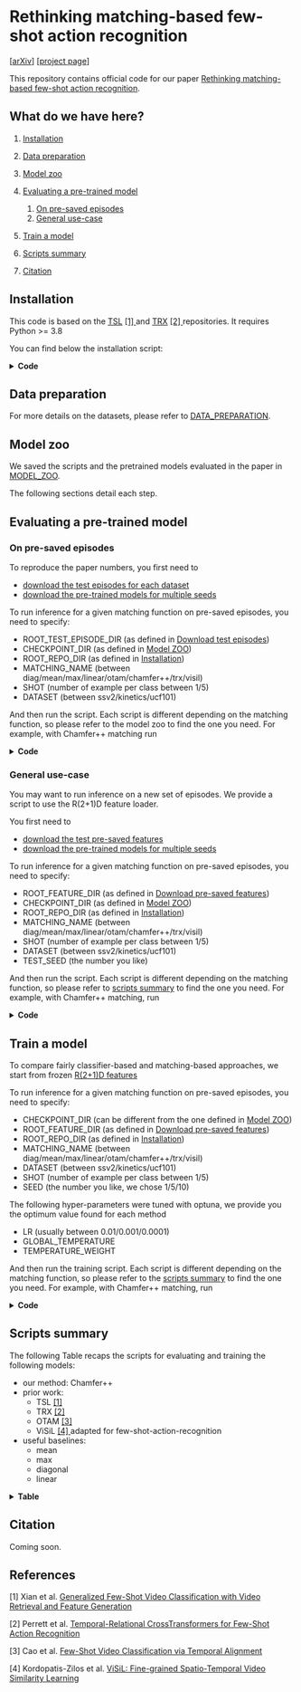 # Rethinking matching-based few-shot action recognition

[[arXiv]()] [[project page](https://jbertrand89.github.io/temporal_matching_project_page/)]

This repository contains official code for our paper 
[Rethinking matching-based few-shot action recognition](https://jbertrand89.github.io/temporal_matching_project_page/).

## What do we have here?

1. [Installation](#installation)

2. [Data preparation](#data-preparation)

3. [Model zoo](#model-zoo)

4. [Evaluating a pre-trained model](#evaluating-a-pre-trained-model)
   1. [On pre-saved episodes](#on-pre-saved-episodes)
   2. [General use-case](#general-use-case)

5. [Train a model](#train-a-model)

6. [Scripts summary](#scripts-summary)

7. [Citation](#citation)


## Installation

This code is based on the 
[TSL](https://github.com/xianyongqin/few-shot-video-classification) [[1] ](#references) and 
[TRX](https://github.com/tobyperrett/few-shot-action-recognition) [[2] ](#references) repositories. 
It requires Python >= 3.8

You can find below the installation script:

<details>
  <summary> <b> Code </b> </summary>

```
ROOT_REPO_DIR=<path_to_the_root_folder>
cd ${ROOT_REPO_DIR}
git clone https://github.com/xianyongqin/few-shot-video-classification.git
git clone https://github.com/tobyperrett/few-shot-action-recognition.git
git clone https://github.com/jbertrand89/temporal_matching.git
cd temporal_matching

python -m venv ENV
source ENV/bin/activate
pip install torch torchvision==0.12.0
pip install tensorboard
pip install einops
pip install ffmpeg
pip install pandas
```
</details>



## Data preparation

For more details on the datasets, please refer to [DATA_PREPARATION](https://github.com/jbertrand89/temporal_matching/blob/main/DATA_PREPARATION.md).


## Model zoo

We saved the scripts and the pretrained models evaluated in the paper in 
[MODEL_ZOO](https://github.com/jbertrand89/temporal_matching/blob/main/MODEL_ZOO.md).

The following sections detail each step.


## Evaluating a pre-trained model

### On pre-saved episodes

To reproduce the paper numbers, you first need to
* [download the test episodes for each dataset](https://github.com/jbertrand89/temporal_matching/blob/main/DATA_PREPARATION.md#test-episodes)
* [download the pre-trained models for multiple seeds](https://github.com/jbertrand89/temporal_matching/blob/main/MODEL_ZOO.md)


To run inference for a given matching function on pre-saved episodes, you need to specify:
* ROOT_TEST_EPISODE_DIR (as defined in [Download test episodes](https://github.com/jbertrand89/temporal_matching/blob/main/DATA_PREPARATION.md#test-episodes))
* CHECKPOINT_DIR (as defined in [Model ZOO](https://github.com/jbertrand89/temporal_matching/blob/main/MODEL_ZOO.md))
* ROOT_REPO_DIR (as defined in [Installation](#installation))
* MATCHING_NAME (between diag/mean/max/linear/otam/chamfer++/trx/visil)
* SHOT (number of example per class between 1/5)
* DATASET (between ssv2/kinetics/ucf101)

And then run the script. Each script is different depending on the matching function, so please
refer to the model zoo to find the one you need. For example, with Chamfer++ matching 
run
<details>
  <summary> <b> Code </b> </summary>

```
ROOT_TEST_EPISODE_DIR=<your_path>
CHECKPOINT_DIR=<your_checkpoint_dir>
ROOT_REPO_DIR=<your_repo_dir>
MATCHING_NAME=chamfer++
SHOT=1
DATASET=ssv2

TEMPORAL_MATCHING_REPO_DIR=${ROOT_REPO_DIR}/temporal_matching
cd ${TEMPORAL_MATCHING_REPO_DIR}
source ENV/bin/activate

for SEED in 1 5 10
do
  MODEL_NAME=${DATASET}_${MATCHING_NAME}_5way_${SHOT}shots_seed${SEED}.pt
  
  python run_matching.py \
  --num_gpus 1 \
  --num_workers 1 \
  --backbone r2+1d_fc \
  --feature_projection_dimension 1152 \
  --method matching-based \
  --matching_function chamfer \
  --video_to_class_matching joint \
  --clip_tuple_length 3 \
  --shot ${SHOT} \
  --way 5 \
  -c ${CHECKPOINT_DIR} \
  -r -m ${MODEL_NAME} \
  --load_test_episodes \
  --test_episode_dir ${ROOT_TEST_EPISODE_DIR} \
  --dataset_name ${DATASET}
done

python average_multi_seeds.py --result_dir ${CHECKPOINT_DIR} --result_template ${DATASET}_${MATCHING_NAME}_5way_${SHOT}shots_seed --seeds 1 5 10
```
</details>



### General use-case

You may want to run inference on a new set of episodes. We provide a script to use the 
R(2+1)D feature loader.

You first need to
* [download the test pre-saved features](https://github.com/jbertrand89/temporal_matching/blob/main/DATA_PREPARATION.md#download-pre-saved-features)
* [download the pre-trained models for multiple seeds](https://github.com/jbertrand89/temporal_matching/blob/main/MODEL_ZOO.md)


To run inference for a given matching function on pre-saved episodes, you need to specify:
* ROOT_FEATURE_DIR (as defined in [Download pre-saved features](https://github.com/jbertrand89/temporal_matching/blob/main/DATA_PREPARATION.md#download-pre-saved-features))
* CHECKPOINT_DIR (as defined in [Model ZOO](https://github.com/jbertrand89/temporal_matching/blob/main/MODEL_ZOO.md))
* ROOT_REPO_DIR (as defined in [Installation](#installation))
* MATCHING_NAME (between diag/mean/max/linear/otam/chamfer++/trx/visil)
* SHOT (number of example per class between 1/5)
* DATASET (between ssv2/kinetics/ucf101)
* TEST_SEED (the number you like)

And then run the script. Each script is different depending on the matching function, so please
refer to [scripts summary](#evaluation-and-training-scripts-summary) 
to find the one you need. For example, with Chamfer++ matching, run

<details>
  <summary> <b> Code </b> </summary>

```
ROOT_FEATURE_DIR=<your_path>
CHECKPOINT_DIR=<your_checkpoint_dir>
ROOT_REPO_DIR=<your_repo_dir>
MATCHING_NAME=chamfer++
SHOT=1
DATASET=ssv2
TEST_SEED=1
TEST_DIR=${ROOT_FEATURE_DIR}/${DATASET}/test

TEMPORAL_MATCHING_REPO_DIR=${ROOT_REPO_DIR}/temporal_matching
cd ${TEMPORAL_MATCHING_REPO_DIR}
source ENV/bin/activate

for SEED in 1 5 10
do
  MODEL_NAME=${DATASET}_${MATCHING_NAME}_5way_${SHOT}shots_seed${SEED}.pt
  
  python run_matching.py \
  --num_gpus 1 \ 
  --num_workers 1 \
  --backbone r2+1d_fc \
  --feature_projection_dimension 1152 \
  --method matching-based \
  --matching_function chamfer \
  --video_to_class_matching joint \
  --clip_tuple_length 3 \
  --shot ${SHOT} \
  --way 5  \
  -c ${CHECKPOINT_DIR} \
  -r -m ${MODEL_NAME}\
  --split_dirs  ${TEST_DIR} \
  --split_names test \
  --split_seeds ${TEST_SEED}\
  --dataset_name ${DATASET}
done

python average_multi_seeds.py --result_dir ${CHECKPOINT_DIR} --result_template ${DATASET}_${MATCHING_NAME}_5way_${SHOT}shots_seed --seeds 1 5 10
```
</details>



## Train a model

To compare fairly classifier-based and matching-based approaches, we start from frozen 
[R(2+1)D features](https://github.com/jbertrand89/temporal_matching/blob/main/DATA_PREPARATION.md#download-pre-saved-features)

To run inference for a given matching function on pre-saved episodes, you need to specify:
* CHECKPOINT_DIR (can be different from the one defined in [Model ZOO](https://github.com/jbertrand89/temporal_matching/blob/main/MODEL_ZOO.md))
* ROOT_FEATURE_DIR (as defined in [Download pre-saved features](https://github.com/jbertrand89/temporal_matching/blob/main/DATA_PREPARATION.md#download-pre-saved-features))
* ROOT_REPO_DIR (as defined in [Installation](#installation))
* MATCHING_NAME (between diag/mean/max/linear/otam/chamfer++/trx/visil)
* DATASET (between ssv2/kinetics/ucf101)
* SHOT (number of example per class between 1/5)
* SEED (the number you like, we chose 1/5/10)

The following hyper-parameters were tuned with optuna, we provide you the optimum value found for 
each method
* LR (usually between 0.01/0.001/0.0001)
* GLOBAL_TEMPERATURE
* TEMPERATURE_WEIGHT

And then run the training script. Each script is different depending on the matching function, so 
please refer to the 
[scripts summary](#evaluation-and-training-scripts-summary) to find the one you need. 
For example, with Chamfer++ matching, run 
<details>
  <summary> <b> Code </b> </summary>

```
CHECKPOINT_DIR=<your_checkpoint_dir>
ROOT_FEATURE_DIR=<your_path>
ROOT_REPO_DIR=<your_repo_dir>

MATCHING_NAME=chamfer++
DATASET=ssv2
SHOT=1
SEED=1
LR=0.001  # hyper parameter tuned with optuna
GLOBAL_TEMPERATURE=100  # hyper parameter tuned with optuna
TEMPERATURE_WEIGHT=0.1  # hyper parameter tuned with optuna

TRAIN_FEATURE_DIR=${ROOT_FEATURE_DIR}/${DATASET}/train
VAL_FEATURE_DIR=${ROOT_FEATURE_DIR}/${DATASET}/val
TEST_FEATURE_DIR=${ROOT_FEATURE_DIR}/${DATASET}/test

MODEL_NAME=${DATASET}_${MATCHING_NAME}_5way_${SHOT}shots_seed${SEED}
CHECKPOINT_DIR_TRAIN=${CHECKPOINT_DIR}/${MODEL_NAME}
rm -r ${CHECKPOINT_DIR_TRAIN}

TEMPORAL_MATCHING_REPO_DIR=${ROOT_REPO_DIR}/temporal_matching
cd ${TEMPORAL_MATCHING_REPO_DIR}
source ENV/bin/activate

python run_matching.py \
--dataset_name ${DATASET} \
--tasks_per_batch 1 \
--num_gpus 1 \
--num_workers 1 \
--shot ${SHOT} \
--way 5 \
--query_per_class 1 \
--num_test_tasks 10000 \
--num_val_tasks 10000 \
-c ${CHECKPOINT_DIR_TRAIN} \
--train_split_dir ${TRAIN_FEATURE_DIR} \
--val_split_dir ${VAL_FEATURE_DIR} \
--test_split_dir ${TEST_FEATURE_DIR} \
--train_seed ${SEED} \
--val_seed ${SEED} \
--test_seed 1 \
--seed ${SEED} \
-lr ${LR} \
--matching_global_temperature ${GLOBAL_TEMPERATURE} \
--matching_global_temperature_fixed \
--matching_temperature_weight ${TEMPERATURE_WEIGHT} \
--backbone r2+1d_fc \
--feature_projection_dimension 1152 \
--method matching-based \
--matching_function chamfer \
--video_to_class_matching joint \
--clip_tuple_length 3
```
</details>


## Scripts summary

The following Table recaps the scripts for evaluating and training the following models:
* our method: Chamfer++
* prior work:
  * TSL [[1] ](#references)
  * TRX [[2] ](#references)
  * OTAM [[3] ](#references)
  * ViSiL [[4] ](#references) adapted for few-shot-action-recognition
* useful baselines:
  * mean
  * max
  * diagonal
  * linear

<details>
  <summary> <b> Table </b> </summary>

<table>
  <thead>
    <tr style="text-align: right;">
      <th>Matching method</th>
      <th>Evaluation on saved episodes</th>
      <th>Evaluation, general case</th>
      <th>Training</th>
    </tr>
  </thead>
  <tbody>
    <tr>
      <th>tsl</th>
      <td><a href="http://ptak.felk.cvut.cz/personal/bertrjul/temporal_matching/scripts/classification/ssv2/inference_ssv2_tsl_5way_1shots_all_seeds.txt">from_episodes</a></td>
      <td>N/A</td>
      <th>N/A</th>
    </tr>
    <tr>
      <th>mean</th>
      <td><a href="http://ptak.felk.cvut.cz/personal/bertrjul/temporal_matching/scripts/matching/ssv2/mean/inference_ssv2_mean_5way_1shots_all_seeds.txt">from_episodes</a></td>
      <td><a href="http://ptak.felk.cvut.cz/personal/bertrjul/temporal_matching/scripts/matching/ssv2/mean/inference_loader_ssv2_mean_5way_1shots_all_seeds.txt">from_loader</a></td>
      <td><a href="http://ptak.felk.cvut.cz/personal/bertrjul/temporal_matching/scripts/matching/ssv2/mean/train_ssv2_mean_5way_1shots_seed1.txt">train</a></td>
    </tr>
    <tr>
      <th>max</th>
      <td><a href="http://ptak.felk.cvut.cz/personal/bertrjul/temporal_matching/scripts/matching/ssv2/max/inference_ssv2_max_5way_1shots_all_seeds.txt">from_episodes</a></td>
      <td><a href="http://ptak.felk.cvut.cz/personal/bertrjul/temporal_matching/scripts/matching/ssv2/max/inference_loader_ssv2_max_5way_1shots_all_seeds.txt">from_loader</a></td>
      <td><a href="http://ptak.felk.cvut.cz/personal/bertrjul/temporal_matching/scripts/matching/ssv2/max/train_ssv2_max_5way_1shots_seed1.txt">train</a></td>
    </tr>
    <tr>
      <th>chamfer++</th>
      <td><a href="http://ptak.felk.cvut.cz/personal/bertrjul/temporal_matching/scripts/matching/ssv2/chamfer++/inference_ssv2_chamfer++_5way_1shots_all_seeds.txt">from_episodes</a></td>
      <td><a href="http://ptak.felk.cvut.cz/personal/bertrjul/temporal_matching/scripts/matching/ssv2/chamfer++/inference_loader_ssv2_chamfer++_5way_1shots_all_seeds.txt">from_loader</a></td>
      <td><a href="http://ptak.felk.cvut.cz/personal/bertrjul/temporal_matching/scripts/matching/ssv2/chamfer++/train_ssv2_chamfer++_5way_1shots_seed1.txt">train</a></td>
    </tr>
    <tr>
      <th>diagonal</th>
      <td><a href="http://ptak.felk.cvut.cz/personal/bertrjul/temporal_matching/scripts/matching/ssv2/diag/inference_ssv2_diag_5way_1shots_all_seeds.txt">from_episodes</a></td>
      <td><a href="http://ptak.felk.cvut.cz/personal/bertrjul/temporal_matching/scripts/matching/ssv2/diag/inference_loader_ssv2_diag_5way_1shots_all_seeds.txt">from_loader</a></td>
      <td><a href="http://ptak.felk.cvut.cz/personal/bertrjul/temporal_matching/scripts/matching/ssv2/diag/train_ssv2_diag_5way_1shots_seed1.txt">train</a></td>
    </tr>
    <tr>
      <th>linear</th>
      <td><a href="http://ptak.felk.cvut.cz/personal/bertrjul/temporal_matching/scripts/matching/ssv2/linear/inference_ssv2_linear_5way_1shots_all_seeds.txt">from_episodes</a></td>
      <td><a href="http://ptak.felk.cvut.cz/personal/bertrjul/temporal_matching/scripts/matching/ssv2/linear/inference_loader_ssv2_linear_5way_1shots_all_seeds.txt">from_loader</a></td>
      <td><a href="http://ptak.felk.cvut.cz/personal/bertrjul/temporal_matching/scripts/matching/ssv2/linear/train_ssv2_linear_5way_1shots_seed1.txt">train</a></td>
    </tr>
    <tr>
      <th>otam</th>
      <td><a href="http://ptak.felk.cvut.cz/personal/bertrjul/temporal_matching/scripts/matching/ssv2/otam/inference_ssv2_otam_5way_1shots_all_seeds.txt">from_episodes</a></td>
      <td><a href="http://ptak.felk.cvut.cz/personal/bertrjul/temporal_matching/scripts/matching/ssv2/otam/inference_loader_ssv2_otam_5way_1shots_all_seeds.txt">from_loader</a></td>
      <td><a href="http://ptak.felk.cvut.cz/personal/bertrjul/temporal_matching/scripts/matching/ssv2/otam/train_ssv2_otam_5way_1shots_seed1.txt">train</a></td>
    </tr>
    <tr>
      <th>trx</th>
      <td><a href="http://ptak.felk.cvut.cz/personal/bertrjul/temporal_matching/scripts/matching/ssv2/trx/inference_ssv2_trx_5way_1shots_all_seeds.txt">from_episodes</a></td>
      <td><a href="http://ptak.felk.cvut.cz/personal/bertrjul/temporal_matching/scripts/matching/ssv2/trx/inference_loader_ssv2_trx_5way_1shots_all_seeds.txt">from_loader</a></td>
      <td><a href="http://ptak.felk.cvut.cz/personal/bertrjul/temporal_matching/scripts/matching/ssv2/trx/train_ssv2_trx_5way_1shots_seed1.txt">train</a></td>
    </tr>
    <tr>
      <th>visil</th>
      <td><a href="http://ptak.felk.cvut.cz/personal/bertrjul/temporal_matching/scripts/matching/ssv2/visil/inference_ssv2_visil_5way_1shots_all_seeds.txt">from_episodes</a></td>
      <td><a href="http://ptak.felk.cvut.cz/personal/bertrjul/temporal_matching/scripts/matching/ssv2/visil/inference_loader_ssv2_visil_5way_1shots_all_seeds.txt">from_loader</a></td>
      <td><a href="http://ptak.felk.cvut.cz/personal/bertrjul/temporal_matching/scripts/matching/ssv2/visil/train_ssv2_visil_5way_1shots_seed1.txt">train</a></td>
    </tr>
  </tbody>
</table>
</details>


## Citation

Coming soon.

## References

[1] Xian et al. [Generalized Few-Shot Video Classification with Video Retrieval and Feature Generation](https://arxiv.org/pdf/2007.04755.pdf) 

[2] Perrett et al. [Temporal-Relational CrossTransformers for Few-Shot Action Recognition](https://arxiv.org/abs/2101.06184)

[3] Cao et al. [Few-Shot Video Classification via Temporal Alignment](https://arxiv.org/abs/1906.11415)

[4] Kordopatis-Zilos et al. [ViSiL: Fine-grained Spatio-Temporal Video Similarity Learning](https://arxiv.org/abs/1908.07410)


